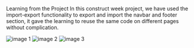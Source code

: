 Learning from the Project
In this construct week project, we have used the import-export functionality to export and import the navbar and footer section, it gave the learning to reuse the same code on different pages without complication.

![image 1](https://github.com/user-attachments/assets/b570ee54-8211-4a13-bc57-c5f3bd34adb5)
![image 2](https://github.com/user-attachments/assets/38eecbc8-0e68-4574-83b5-2e48a0adce21)
![image 3](https://github.com/user-attachments/assets/1d0ec16e-2736-48eb-b724-74e8bae502a4)

